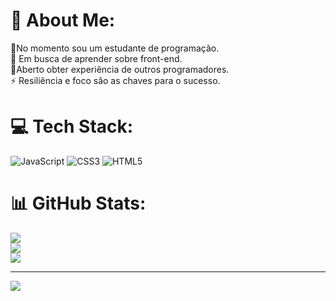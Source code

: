 # 💫 About Me:
🔭No momento sou um estudante de programação.<br>🌱 Em busca de aprender sobre front-end.<br>💬Aberto obter experiência de outros programadores.<br>⚡ Resiliência e foco são as chaves para o sucesso.


# 💻 Tech Stack:
![JavaScript](https://img.shields.io/badge/javascript-%23323330.svg?style=flat&logo=javascript&logoColor=%23F7DF1E) ![CSS3](https://img.shields.io/badge/css3-%231572B6.svg?style=flat&logo=css3&logoColor=white) ![HTML5](https://img.shields.io/badge/html5-%23E34F26.svg?style=flat&logo=html5&logoColor=white)
# 📊 GitHub Stats:
![](https://github-readme-stats.vercel.app/api?username=EliasLRzk&theme=omni&hide_border=false&include_all_commits=false&count_private=false)<br/>
![](https://github-readme-streak-stats.herokuapp.com/?user=EliasLRzk&theme=omni&hide_border=false)<br/>
![](https://github-readme-stats.vercel.app/api/top-langs/?username=EliasLRzk&theme=omni&hide_border=false&include_all_commits=false&count_private=false&layout=compact)

---
[![](https://visitcount.itsvg.in/api?id=EliasLRzk&icon=0&color=1)](https://visitcount.itsvg.in)

<!-- Proudly created with GPRM ( https://gprm.itsvg.in ) -->